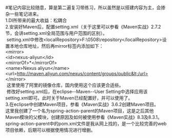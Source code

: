 #笔记内容比较随意，算是第二遍复习带练习，所以虽然是以搭建内容为主，会掺杂一些笔记进来。<br>
1.DI所带来的最大收益：松耦合<br>
2.安装好Maven后，配置setting.xml（关于这里可以参看《Maven实战》2.7.2节，会讲setting.xml全局范围与用户范围的区别）。<br>
  setting.xml中修改&lt;localRepository>F:\0508\repository&lt;/localRepository>设置本地仓库地址，然后再mirror标签内添加如下：<br>
  &lt;mirror><br>
      &lt;id>nexus-aliyun&lt;/id><br>
      &lt;mirrorOf>*&lt;/mirrorOf><br>
      &lt;name>Nexus aliyun&lt;/name><br>
      &lt;url>http://maven.aliyun.com/nexus/content/groups/public&lt;/url><br>
  &lt;/mirror><br>
  这里使用了阿里的镜像仓库，国内使用这个应该更合适些。<br>
  修改好setting.xml后，在eclipse--Maven--User Setting中选择应用该setting.xml即可。此时关于Maven已经配置好，并可以使用了。<br>
3.在eclipse中创建Maven项目，参看《Maven实战》3.6.2创建Maven项目。<br>
  这里我创建了一个名为spring-action-parent的Maven项目，这是之后其他Maven模块的父模块，创建原因及如何被使用参看《Maven实战》8.3及8.3.1。<br>
  spring-action-parent中的pom.xml文件是我从网上找的，是一个比较完善的web项目依赖，后期可以根据使用情况进行增删。<br>
